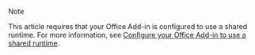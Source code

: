 > [!NOTE]
> This article requires that your Office Add-in is configured to use a shared runtime. For more information, see [Configure your Office Add-in to use a shared runtime](../excel/configure-your-add-in-to-use-a-shared-runtime.md).